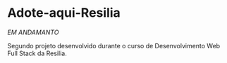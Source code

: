 # Adote-aqui-Resilia
*EM ANDAMANTO* 

Segundo projeto desenvolvido durante o curso de Desenvolvimento Web Full Stack da Resilia.

